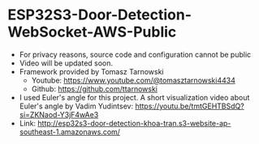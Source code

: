 # ESP32S3-Door-Detection-WebSocket-AWS-Public

- For privacy reasons, source code and configuration cannot be public
- Video will be updated soon.
- Framework provided by Tomasz Tarnowski
  - Youtube: https://www.youtube.com/@tomasztarnowski4434
  - Github: https://github.com/ttarnowski
- I used Euler's angle for this project. A short visualization video about Euler's angle by Vadim Yudintsev: https://youtu.be/tmtGEHTBSdQ?si=ZKNaod-Y3jF4wAe3
- Link: http://esp32s3-door-detection-khoa-tran.s3-website-ap-southeast-1.amazonaws.com/
